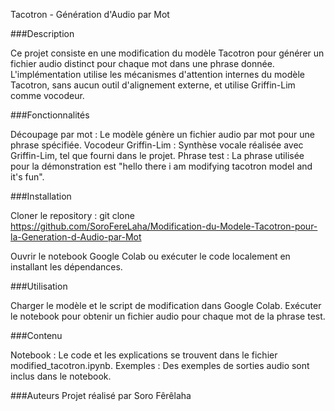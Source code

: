 Tacotron - Génération d'Audio par Mot

###Description

Ce projet consiste en une modification du modèle Tacotron pour générer un fichier audio distinct pour chaque mot dans une phrase donnée. L'implémentation utilise les mécanismes d'attention internes du modèle Tacotron, sans aucun outil d'alignement externe, et utilise Griffin-Lim comme vocodeur.

###Fonctionnalités

Découpage par mot : Le modèle génère un fichier audio par mot pour une phrase spécifiée.
Vocodeur Griffin-Lim : Synthèse vocale réalisée avec Griffin-Lim, tel que fourni dans le projet.
Phrase test : La phrase utilisée pour la démonstration est "hello there i am modifying tacotron model and it's fun".

###Installation

Cloner le repository :
git clone https://github.com/SoroFereLaha/Modification-du-Modele-Tacotron-pour-la-Generation-d-Audio-par-Mot

Ouvrir le notebook Google Colab ou exécuter le code localement en installant les dépendances.

###Utilisation

Charger le modèle et le script de modification dans Google Colab.
Exécuter le notebook pour obtenir un fichier audio pour chaque mot de la phrase test.

###Contenu

Notebook : Le code et les explications se trouvent dans le fichier modified_tacotron.ipynb.
Exemples : Des exemples de sorties audio sont inclus dans le notebook.

###Auteurs
Projet réalisé par Soro Fêrêlaha
